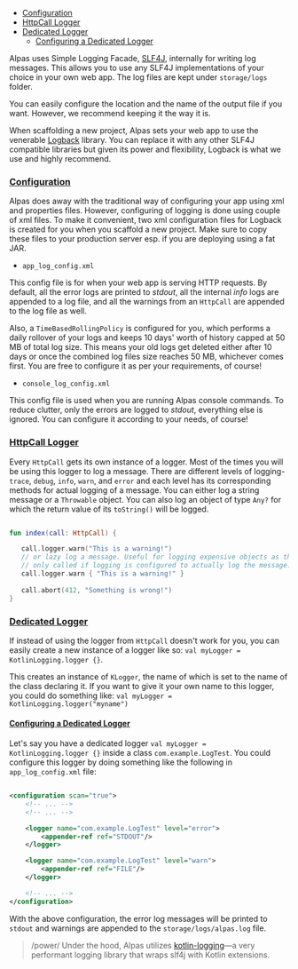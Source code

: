 - [Configuration](#configuration)
- [HttpCall Logger](#httpcall-logger)
- [Dedicated Logger](#dedicated-logger)
    - [Configuring a Dedicated Logger](#configuring-a-dedicated-logger)

Alpas uses Simple Logging Facade, [SLF4J](http://www.slf4j.org/), internally for writing log messages.
This allows you to use any SLF4J implementations of your choice in your own web app. The log files
are kept under `storage/logs` folder.

You can easily configure the location and the name of the output file if you want.
However, we recommend keeping it the way it is.

When scaffolding a new project, Alpas sets your web app to use the venerable [Logback](http://logback.qos.ch/)
library. You can replace it with any other SLF4J compatible libraries but given its power and flexibility,
Logback is what we use and highly recommend. 

<a name="configuration"></a>
### [Configuration](#configuration)

Alpas does away with the traditional way of configuring your app using xml and properties files. However,
configuring of logging is done using couple of xml files. To make it convenient, two xml configuration
files for Logback is created for you when you scaffold a new project. Make sure to copy these
files to your production server esp. if you are deploying using a fat JAR.

<div class="sublist">

- `app_log_config.xml`

This config file is for when your web app is serving HTTP requests. By default, all the error logs are
printed to *stdout*, all the internal *info* logs are appended to a log file, and all the warnings
from an `HttpCall` are appended to the log file as well.

Also, a `TimeBasedRollingPolicy` is configured for you, which performs a daily rollover of your logs
and keeps 10 days' worth of history capped at 50 MB of total log size. This means your old logs
get deleted either after 10 days or once the combined log files size reaches 50 MB, whichever
comes first. You are free to configure it as per your requirements, of course!

- `console_log_config.xml`

This config file is used when you are running Alpas console commands. To reduce clutter, only the errors are
logged to *stdout*, everything else is ignored. You can configure it according to your needs, of course!

</div>

<a name="httpcall-logger"></a>
### [HttpCall Logger](#httpcall-logger)

Every `HttpCall` gets its own instance of a logger. Most of the times you will be using this logger to log
a message. There are different levels of logging-`trace`, `debug`, `info`, `warn`, and `error` and
each level has its corresponding methods for actual logging of a message. You can either log a
string message or a `Throwable` object. You can also log an object of type `Any?` for which
the return value of its `toString()` will be logged.

<span class="line-numbers" data-start="5">

```kotlin

fun index(call: HttpCall) {

   call.logger.warn("This is a warning!")
   // or lazy log a message. Useful for logging expensive objects as they are 
   // only called if logging is configured to actually log the message.
   call.logger.warn { "This is a warning!" }
    
   call.abort(412, "Something is wrong!")
}

```

</span>

<a name="dedicated-logger"></a>
### [Dedicated Logger](#dedicated-logger)

If instead of using the logger from `HttpCall` doesn't work for you, you can easily create a new instance of
a logger like so: `val myLogger = KotlinLogging.logger {}`.

This creates an instance of `KLogger`, the name of which is set to the name of the class declaring it.
If you want to give it your own name to this logger, you could do something like:
`val myLogger = KotlinLogging.logger("myname")`

<a name="configuring-a-dedicated-logger"></a>
#### [Configuring a Dedicated Logger](#configuring-a-dedicated-logger)

Let's say you have a dedicated logger `val myLogger = KotlinLogging.logger {}` inside a class `com.example.LogTest`. 
You could configure this logger by doing something like the following in `app_log_config.xml` file:

<span class="line-numbers" data-start="7" data-file="app_log_config.xml">

```xml

<configuration scan="true">
    <!-- ... -->
    <!-- ... -->

    <logger name="com.example.LogTest" level="error">
        <appender-ref ref="STDOUT"/>
    </logger>

    <logger name="com.example.LogTest" level="warn">
        <appender-ref ref="FILE"/>
    </logger>

    <!-- ... -->
</configuration>

```

</span>

With the above configuration, the error log messages will be printed to `stdout` and warnings
are appended to the `storage/logs/alpas.log` file.

> /power/ <span>Under the hood, Alpas utilizes [kotlin-logging](https://github.com/MicroUtils/kotlin-logging)—a
>very performant logging library that wraps slf4j with Kotlin extensions. 
